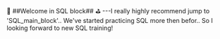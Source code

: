 🍕 ##Welcome in SQL block## ⛳
---I really highly recommend jump to 'SQL_main_block'.. We've started practicing SQL more then befor.. So I looking forward to new SQL training! 





